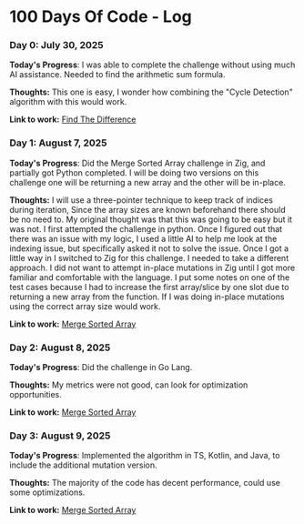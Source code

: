 # 100 Days Of Code - Log
### Day 0: July 30, 2025

**Today's Progress**:  I was able to complete the challenge without using much AI assistance. Needed to find the arithmetic sum formula.

**Thoughts:** This one is easy, I wonder how combining the "Cycle Detection" algorithm with this would work.

**Link to work:** [Find The Difference](https://github.com/wearypossum4770/dark-coding-challenges/issues/389)

### Day 1: August 7, 2025

**Today's Progress**:  Did the Merge Sorted Array challenge in Zig, and partially got Python completed. I will be doing two versions on this challenge one will be returning a new array and the other will be in-place. 

**Thoughts:** I will use a three-pointer technique to keep track of indices during iteration, Since the array sizes are known beforehand there should be no need to. My original thought was that this was going to be easy but it was not. I first attempted the challenge in python. Once I figured out that there was an issue with my logic, I used a little AI to help me look at the indexing issue, but specifically asked it not to solve the issue. Once I got a little way in I switched to Zig for this challenge. I needed to take a different approach. I did not want to attempt in-place mutations in Zig until I got more familiar and comfortable with the language. I put some notes on one of the test cases because I had to increase the first array/slice by one slot due to returning a new array from the function. If I was doing in-place mutations using the correct array size would work.

**Link to work:** [Merge Sorted Array](https://github.com/wearypossum4770/dark-coding-challenges/issues/88)


### Day 2: August 8, 2025

**Today's Progress**:   Did the challenge in Go Lang.

**Thoughts:** My metrics were not good, can look for optimization opportunities.

**Link to work:** [Merge Sorted Array](https://github.com/wearypossum4770/dark-coding-challenges/issues/88)


### Day 3: August 9, 2025

**Today's Progress**:  Implemented the algorithm in TS, Kotlin, and Java, to include the additional mutation version. 

**Thoughts:** The majority of the code has decent performance, could use some optimizations.

**Link to work:** [Merge Sorted Array](https://github.com/wearypossum4770/dark-coding-challenges/issues/88)
